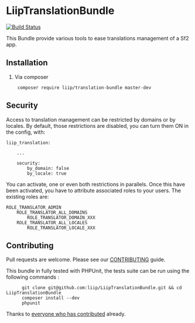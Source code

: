LiipTranslationBundle
=====================

[![Build Status](https://magnum.travis-ci.com/liip/LiipTranslationBundle.png?token=qRGqYhgyyFcdZKKPqBhb&branch=master)](https://magnum.travis-ci.com/liip/LiipTranslationBundle)

This Bundle provide various tools to ease translations management of a Sf2 app.

Installation
------------

  1. Via composer

          composer require liip/translation-bundle master-dev

Security
--------

Access to translation management can be restricted by domains or by locales. By default, those restrictions are
disabled, you can turn them ON in the config, with:


    liip_translation:

        ...

        security:
            by_domain: false
            by_locale: true

You can activate, one or even both restrictions in parallels. Once this have been activated, you have to attribute
associated roles to your users. The existing roles are:


    ROLE_TRANSLATOR_ADMIN
        ROLE_TRANSLATOR_ALL_DOMAINS
            ROLE_TRANSLATOR_DOMAIN_XXX
        ROLE_TRANSLATOR_ALL_LOCALES
            ROLE_TRANSLATOR_LOCALE_XXX



Contributing
------------

Pull requests are welcome. Please see our [CONTRIBUTING](https://github.com/liip/LiipTranslationBundle/blob/master/CONTRIBUTING.md) guide.

This bundle in fully tested with PHPUnit, the tests suite can be run using the following commands :

          git clone git@github.com:liip/LiipTranslationBundle.git && cd LiipTranslationBundle
          composer install --dev
          phpunit

Thanks to [everyone who has contributed](https://github.com/liip/LiipTranslationBundle/graphs/contributors) already.

